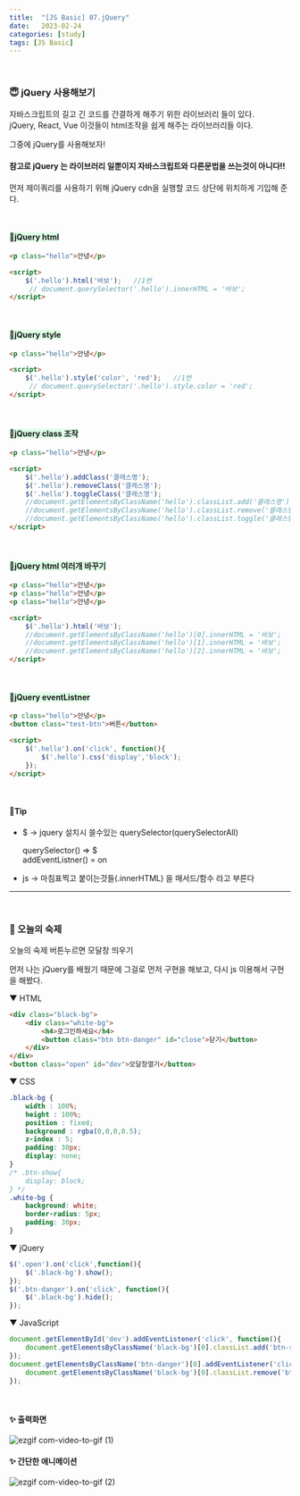 ```yaml
---
title:  "[JS Basic] 07.jQuery"
date:   2023-02-24
categories: [study]
tags: [JS Basic]
---
```

<br>

### 😇 jQuery 사용해보기

자바스크립트의 길고 긴 코드를 간결하게 해주기 위한 라이브러리 들이 있다.    
jQuery, React, Vue 이것들이 html조작을 쉽게 해주는 라이브러리들 이다.    

그중에 jQuery를 사용해보자!

#### 참고로 jQuery 는 라이브러리 일뿐이지 자바스크립트와 다른문법을 쓰는것이 아니다!!


먼저 제이쿼리를 사용하기 위해 jQuery cdn을 실행할 코드 상단에 위치하게 기입해 준다.

<br>

#### <span style="background-color:#DCFFE4"> 📂jQuery html</span> 

```html
<p class="hello">안녕</p>

<script>
    $('.hello').html('바보');   //1번
     // document.querySelector('.hello').innerHTML = '바보';
</script>
```

<br>

#### <span style="background-color:#DCFFE4"> 📂jQuery style</span> 

```html
<p class="hello">안녕</p>

<script>
    $('.hello').style('color', 'red');   //1번
     // document.querySelector('.hello').style.color = 'red';
</script>
```

<br>

#### <span style="background-color:#DCFFE4"> 📂jQuery  class 조작</span> 

```html
<p class="hello">안녕</p>

<script>
    $('.hello').addClass('클래스명');
    $('.hello').removeClass('클래스명');
    $('.hello').toggleClass('클래스명');
    //document.getElementsByClassName('hello').classList.add('클래스명')
    //document.getElementsByClassName('hello').classList.remove('클래스명')
    //document.getElementsByClassName('hello').classList.toggle('클래스명')
</script>
```

<br>

#### <span style="background-color:#DCFFE4"> 📂jQuery  html 여러개 바꾸기</span> 

```html
<p class="hello">안녕</p>
<p class="hello">안녕</p>
<p class="hello">안녕</p>

<script>
    $('.hello').html('바보');
    //document.getElementsByClassName('hello')[0].innerHTML = '바보';
    //document.getElementsByClassName('hello')[1].innerHTML = '바보';
    //document.getElementsByClassName('hello')[2].innerHTML = '바보';
</script>
```

<br>

#### <span style="background-color:#DCFFE4"> 📂jQuery  eventListner</span> 

```html
<p class="hello">안녕</p>
<button class="test-btn">버튼</button>

<script>
    $('.hello').on('click', function(){
        $('.hello').css('display','block');
    });
</script>
```

<br>

#### 📌Tip

- $ -> jquery 설치시 쓸수있는 querySelector(querySelectorAll)     

    querySelector() => $   
    addEventListner() = on

- js -> 마침표찍고 붙이는것들(.innerHTML) 을 매서드/함수 라고 부른다

---

<br>

### 📑 오늘의 숙제
오늘의 숙제 버튼누르면 모달창 띄우기

먼저 나는 jQuery를 배웠기 때문에 그걸로 먼저 구현을 해보고, 다시 js 이용해서 구현을 해봤다.

▼ HTML

```html
<div class="black-bg">
    <div class="white-bg">
        <h4>로그인하세요</h4>
        <button class="btn btn-danger" id="close">닫기</button>
    </div>
</div>
<button class="open" id="dev">모달창열기</button> 
```

▼ CSS

```css
.black-bg {
    width : 100%;
    height : 100%;
    position : fixed;
    background : rgba(0,0,0,0.5);
    z-index : 5;
    padding: 30px;
    display: none;
}
/* .btn-show{
    display: block;
} */
.white-bg {
    background: white;
    border-radius: 5px;
    padding: 30px;
} 
```

▼ jQuery

```javascript
$('.open').on('click',function(){
    $('.black-bg').show();
});
$('.btn-danger').on('click', function(){
    $('.black-bg').hide();
});
```

▼ JavaScript

```javascript
document.getElementById('dev').addEventListener('click', function(){
    document.getElementsByClassName('black-bg')[0].classList.add('btn-show');
});
document.getElementsByClassName('btn-danger')[0].addEventListener('click', function(){
    document.getElementsByClassName('black-bg')[0].classList.remove('btn-show');
});
```

<br>

#### ✨ 출력화면

![ezgif com-video-to-gif (1)](https://user-images.githubusercontent.com/115879536/221121162-950d0710-a644-4ebb-9fe8-4aec195017f5.gif)

#### ✨ 간단한 애니메이션

![ezgif com-video-to-gif (2)](https://user-images.githubusercontent.com/115879536/221142285-e8c69a7f-ec6d-4a81-8435-23af96dd88df.gif)

